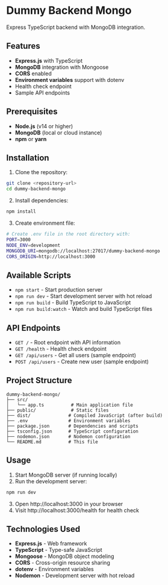 # Dummy Backend Mongo

Express TypeScript backend with MongoDB integration.

## Features

- **Express.js** with TypeScript
- **MongoDB** integration with Mongoose
- **CORS** enabled
- **Environment variables** support with dotenv
- Health check endpoint
- Sample API endpoints

## Prerequisites

- **Node.js** (v14 or higher)
- **MongoDB** (local or cloud instance)
- **npm** or **yarn**

## Installation

1. Clone the repository:

```bash
git clone <repository-url>
cd dummy-backend-mongo
```

2. Install dependencies:

```bash
npm install
```

3. Create environment file:

```bash
# Create .env file in the root directory with:
PORT=3000
NODE_ENV=development
MONGODB_URI=mongodb://localhost:27017/dummy-backend-mongo
CORS_ORIGIN=http://localhost:3000
```

## Available Scripts

- `npm start` - Start production server
- `npm run dev` - Start development server with hot reload
- `npm run build` - Build TypeScript to JavaScript
- `npm run build:watch` - Watch and build TypeScript files

## API Endpoints

- `GET /` - Root endpoint with API information
- `GET /health` - Health check endpoint
- `GET /api/users` - Get all users (sample endpoint)
- `POST /api/users` - Create new user (sample endpoint)

## Project Structure

```
dummy-backend-mongo/
├── src/
│   └── app.ts          # Main application file
├── public/             # Static files
├── dist/              # Compiled JavaScript (after build)
├── .env               # Environment variables
├── package.json       # Dependencies and scripts
├── tsconfig.json      # TypeScript configuration
├── nodemon.json       # Nodemon configuration
└── README.md          # This file
```

## Usage

1. Start MongoDB server (if running locally)
2. Run the development server:

```bash
npm run dev
```

3. Open http://localhost:3000 in your browser
4. Visit http://localhost:3000/health for health check

## Technologies Used

- **Express.js** - Web framework
- **TypeScript** - Type-safe JavaScript
- **Mongoose** - MongoDB object modeling
- **CORS** - Cross-origin resource sharing
- **dotenv** - Environment variables
- **Nodemon** - Development server with hot reload
